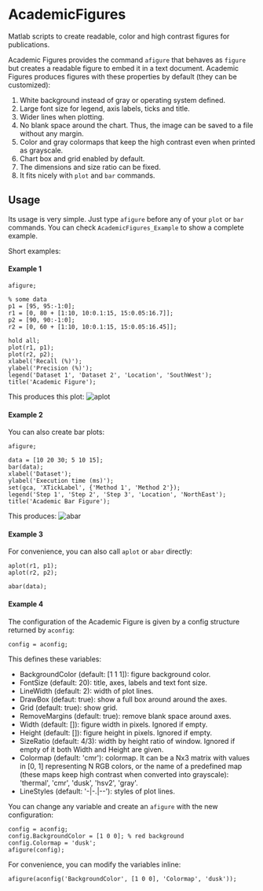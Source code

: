 AcademicFigures
===============

Matlab scripts to create readable, color and high contrast figures for publications.

Academic Figures provides the command `afigure` that behaves as `figure` but creates
a readable figure to embed it in a text document. Academic Figures produces figures
with these properties by default (they can be customized):
1. White background instead of gray or operating system defined.
2. Large font size for legend, axis labels, ticks and title.
3. Wider lines when plotting.
4. No blank space around the chart. Thus, the image can be saved to a file without any
margin.
5. Color and gray colormaps that keep the high contrast even when printed as grayscale.
6. Chart box and grid enabled by default.
7. The dimensions and size ratio can be fixed.
8. It fits nicely with `plot` and `bar` commands.

## Usage

Its usage is very simple. Just type `afigure` before any of your `plot` or `bar` commands.
You can check `AcademicFigures_Example` to show a complete example.

Short examples:

#### Example 1
```
afigure;

% some data
p1 = [95, 95:-1:0];
r1 = [0, 80 + [1:10, 10:0.1:15, 15:0.05:16.7]];
p2 = [90, 90:-1:0];
r2 = [0, 60 + [1:10, 10:0.1:15, 15:0.05:16.45]];

hold all;
plot(r1, p1);
plot(r2, p2);
xlabel('Recall (%)');
ylabel('Precision (%)');
legend('Dataset 1', 'Dataset 2', 'Location', 'SouthWest');
title('Academic Figure');
```

This produces this plot:
![aplot](dorian3d.github.com/other/images/aplot.png)

#### Example 2
You can also create bar plots:

```
afigure;

data = [10 20 30; 5 10 15];
bar(data);
xlabel('Dataset');
ylabel('Execution time (ms)');
set(gca, 'XTickLabel', {'Method 1', 'Method 2'});
legend('Step 1', 'Step 2', 'Step 3', 'Location', 'NorthEast');
title('Academic Bar Figure');
```

This produces:
![abar](dorian3d.github.com/other/images/abar.png)

#### Example 3
For convenience, you can also call `aplot` or `abar` directly:

```
aplot(r1, p1);
aplot(r2, p2);
```

```
abar(data);
```

#### Example 4
The configuration of the Academic Figure is given by a config structure returned by `aconfig`:

```
config = aconfig;
````

This defines these variables:
* BackgroundColor (default: [1 1 1]): figure background color.
* FontSize (default: 20): title, axes, labels and text font size.
* LineWidth (default: 2): width of plot lines.
* DrawBox (defaut: true): show a full box around around the axes.
* Grid (default: true): show grid.
* RemoveMargins (default: true): remove blank space around axes.
* Width (default: []): figure width in pixels. Ignored if empty.
* Height (default: []): figure height in pixels. Ignored if empty.
* SizeRatio (default: 4/3): width by height ratio of window. Ignored if
    empty of it both Width and Height are given.
* Colormap (default: 'cmr'): colormap. It can be a Nx3 matrix with 
    values in [0, 1] representing N RGB colors, or the name of a 
    predefined map (these maps keep high contrast when converted into
    grayscale): 'thermal', 'cmr', 'dusk', 'hsv2', 'gray'.
*  LineStyles (default: '-|-.|--'): styles of plot lines.

You can change any variable and create an `afigure` with the new configuration:
```
config = aconfig;
config.BackgroundColor = [1 0 0]; % red background
config.Colormap = 'dusk';
afigure(config);
```

For convenience, you can modify the variables inline:
```
afigure(aconfig('BackgroundColor', [1 0 0], 'Colormap', 'dusk'));
```
